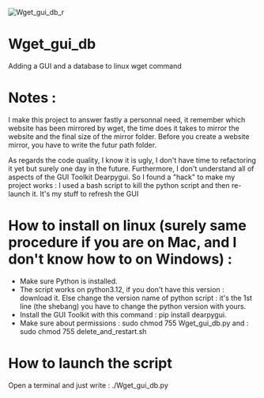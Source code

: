 ![Wget_gui_db_r](https://github.com/user-attachments/assets/d2d20ad0-18f5-4fc3-a15e-f950428ea75f)

# Wget_gui_db
Adding a GUI and a database to linux wget command
# Notes :
I make this project to answer fastly a personnal need, it remember which website has been mirrored by wget,
the time does it takes to mirror the website and the final size of the mirror folder.
Before you create a website mirror, you have to write the futur path folder.

As regards the code quality, I know it is ugly, I don't have time to refactoring it yet but surely one day in the future.
Furthermore, I don't understand all of aspects of the GUI Toolkit Dearpygui. So I found a "hack" to make my project works :
I used a bash script to kill the python script and then re-launch it.
It's my stuff to refresh the GUI

# How to install on linux (surely same procedure if you are on Mac, and I don't know how to on Windows) :
- Make sure Python is installed.
- The script works on python3.12, if you don't have this version : download it. Else change the version name of python script : it's the 1st line (the shebang) you have to change the python version with yours.
- Install the GUI Toolkit with this command : pip install dearpygui.
- Make sure about permissions : sudo chmod 755 Wget_gui_db.py
 and :  sudo chmod 755 delete_and_restart.sh

# How to launch the script
Open a terminal and just write : ./Wget_gui_db.py
